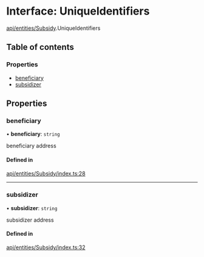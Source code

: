 # Interface: UniqueIdentifiers

[api/entities/Subsidy](../wiki/api.entities.Subsidy).UniqueIdentifiers

## Table of contents

### Properties

- [beneficiary](../wiki/api.entities.Subsidy.UniqueIdentifiers#beneficiary)
- [subsidizer](../wiki/api.entities.Subsidy.UniqueIdentifiers#subsidizer)

## Properties

### beneficiary

• **beneficiary**: `string`

beneficiary address

#### Defined in

[api/entities/Subsidy/index.ts:28](https://github.com/PolymeshAssociation/polymesh-sdk/blob/07b115c8/src/api/entities/Subsidy/index.ts#L28)

___

### subsidizer

• **subsidizer**: `string`

subsidizer address

#### Defined in

[api/entities/Subsidy/index.ts:32](https://github.com/PolymeshAssociation/polymesh-sdk/blob/07b115c8/src/api/entities/Subsidy/index.ts#L32)

